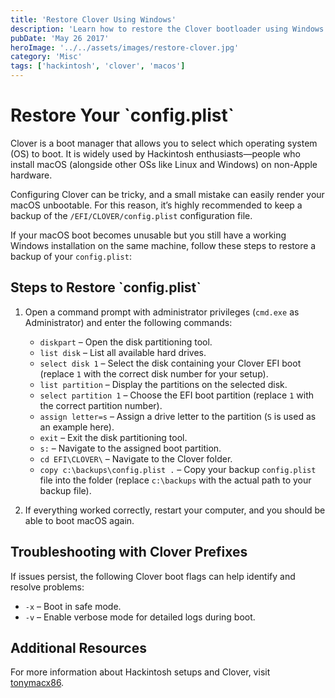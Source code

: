 ```yaml
---
title: 'Restore Clover Using Windows'
description: 'Learn how to restore the Clover bootloader using Windows. A guide for Hackintosh users.'
pubDate: 'May 26 2017'
heroImage: '../../assets/images/restore-clover.jpg'
category: 'Misc'
tags: ['hackintosh', 'clover', 'macos']
---
```


# Restore Your \`config.plist\`

Clover is a boot manager that allows you to select which operating system (OS) to boot. It is widely used by Hackintosh enthusiasts—people who install macOS (alongside other OSs like Linux and Windows) on non-Apple hardware.

Configuring Clover can be tricky, and a small mistake can easily render your macOS unbootable. For this reason, it’s highly recommended to keep a backup of the `/EFI/CLOVER/config.plist` configuration file.

If your macOS boot becomes unusable but you still have a working Windows installation on the same machine, follow these steps to restore a backup of your `config.plist`:

## Steps to Restore \`config.plist\`

1. Open a command prompt with administrator privileges (`cmd.exe` as Administrator) and enter the following commands:

   - `diskpart` – Open the disk partitioning tool.
   - `list disk` – List all available hard drives.
   - `select disk 1` – Select the disk containing your Clover EFI boot (replace `1` with the correct disk number for your setup).
   - `list partition` – Display the partitions on the selected disk.
   - `select partition 1` – Choose the EFI boot partition (replace `1` with the correct partition number).
   - `assign letter=s` – Assign a drive letter to the partition (`S` is used as an example here).
   - `exit` – Exit the disk partitioning tool.
   - `s:` – Navigate to the assigned boot partition.
   - `cd EFI\CLOVER\` – Navigate to the Clover folder.
   - `copy c:\backups\config.plist .` – Copy your backup `config.plist` file into the folder (replace `c:\backups` with the actual path to your backup file).

2. If everything worked correctly, restart your computer, and you should be able to boot macOS again.

## Troubleshooting with Clover Prefixes

If issues persist, the following Clover boot flags can help identify and resolve problems:

- `-x` – Boot in safe mode.
- `-v` – Enable verbose mode for detailed logs during boot.

## Additional Resources

For more information about Hackintosh setups and Clover, visit [tonymacx86](https://www.tonymacx86.com/).
